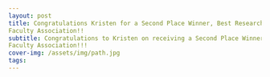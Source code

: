 ```yaml
---
layout: post
title: Congratulations Kristen for a Second Place Winner, Best Research Award, University of Miami Medical
Faculty Association!!
subtitle: Congratulations to Kristen on receiving a Second Place Winner, Best Research Award, University of Miami Medical
Faculty Association!!!
cover-img: /assets/img/path.jpg
tags: 
---
```


